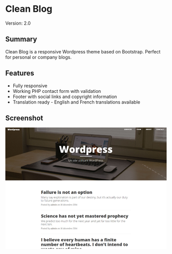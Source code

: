 # Clean Blog

Version: 2.0

## Summary

Clean Blog is a responsive Wordpress theme based on Bootstrap. Perfect for personal or company blogs.

## Features

* Fully responsive
* Working PHP contact form with validation
* Footer with social links and copyright information
* Translation ready - English and French translations available

## Screenshot

![](screenshot.png)
